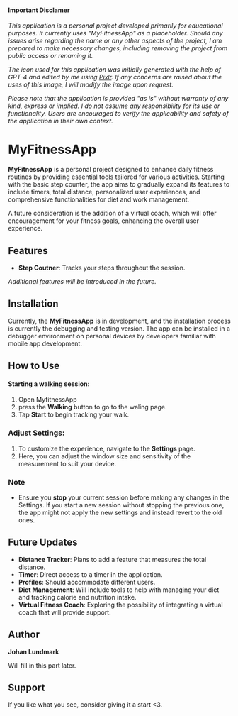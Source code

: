#### Important Disclamer
*This application is a personal project developed primarily for educational purposes. It currently uses "MyFitnessApp" as a placeholder. Should any issues arise regarding the name or any other aspects of the project, I am prepared to make necessary changes, including removing the project from public access or renaming it.*

*The icon used for this application was initially generated with the help of GPT-4 and edited by me using [Pixlr](https://pixlr.com/). If any concerns are raised about the uses of this image, I will modify the image upon request.*

*Please note that the application is provided "as is" without warranty of any kind, express or implied. I do not assume any responsibility for its use or functionality. Users are encouraged to verify the applicability and safety of the application in their own context.*

# MyFitnessApp

**MyFitnessApp** is a personal project designed to enhance daily fitness routines by providing essential tools tailored for various activities. Starting with the basic step counter, the app aims to gradually expand its features to include timers, total distance, personalized user experiences, and comprehensive functionalities for diet and work management.

A future consideration is the addition of a virtual coach, which will offer encouragement for your fitness goals, enhancing the overall user experience.

## Features

* **Step Coutner**: Tracks your steps throughout the session.

*Additional features will be introduced in the future.*

## Installation

Currently, the **MyFitnessApp** is in development, and the installation process is currently the debugging and testing version. The app can be installed in a debugger environment on personal devices by developers familiar with mobile app development.

## How to Use
#### Starting a walking session:
1. Open MyfitnessApp
2. press the **Walking** button to go to the waling page.
3. Tap **Start** to begin tracking your walk.

### Adjust Settings:
1. To customize the experience, navigate to the **Settings** page.
2. Here, you can adjust the window size and sensitivity of the measurement to suit your device.

### Note
* Ensure you **stop** your current session before making any changes in the Settings. If you start a new session without stopping the previous one, the app might not apply the new settings and instead revert to the old ones.

## Future Updates

* **Distance Tracker**: Plans to add a feature that measures the total distance.
* **Timer**: Direct access to a timer in the application.
* **Profiles**: Should accommodate different users.
* **Diet Management**: Will include tools to help with managing your diet and tracking calorie and nutrition intake.
* **Virtual Fitness Coach**: Exploring the possibility of integrating a virtual coach that will provide support.

## Author

**Johan Lundmark**

Will fill in this part later.

## Support
If you like what you see, consider giving it a start <3. 
